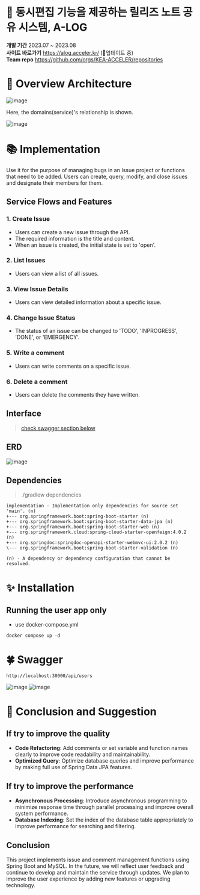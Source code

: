  # 🌼 동시편집 기능을 제공하는 릴리즈 노트 공유 시스템, A-LOG

**개발 기간** 2023.07 ~ 2023.08 <br/>
**사이트 바로가기** https://alog.acceler.kr/ (🔧업데이트 중) <br/>
**Team repo** https://github.com/orgs/KEA-ACCELER/repositories <br/>

# 🐳 Overview Architecture

![image](https://github.com/KEA-ACCELER/alog-service-project/assets/80394866/b9f31a1a-6375-4f6e-af24-02d4b308002a)

Here, the domains(service)'s relationship is shown. <br/>

![image](https://github.com/KEA-ACCELER/alog-service-project/assets/80394866/a64a35f6-0ac2-445b-a50f-a9bf3be15135)

# 📚  Implementation

Use it for the purpose of managing bugs in an Issue project or functions that need to be added. Users can create, query, modify, and close issues and designate their members for them.

## Service Flows and Features

### 1. Create Issue

- Users can create a new issue through the API.
- The required information is the title and content.
- When an issue is created, the initial state is set to 'open'.

### 2. List Issues

- Users can view a list of all issues.

### 3. View Issue Details

- Users can view detailed information about a specific issue.

### 4. Change Issue Status

- The status of an issue can be changed to 'TODO', 'INPROGRESS', 'DONE', or 'EMERGENCY'.

### 5. Write a comment

- Users can write comments on a specific issue.

### 6. Delete a comment

- Users can delete the comments they have written.

## Interface

> [check swagger section below](#🍀-swagger)

## ERD
![image](https://github.com/KEA-ACCELER/alog-service-project/assets/80394866/a70f65d3-61c7-4ceb-b0dc-00297be3eafc)

## Dependencies
> ./gradlew dependencies
```
implementation - Implementation only dependencies for source set 'main'. (n)
+--- org.springframework.boot:spring-boot-starter (n)
+--- org.springframework.boot:spring-boot-starter-data-jpa (n)
+--- org.springframework.boot:spring-boot-starter-web (n)
+--- org.springframework.cloud:spring-cloud-starter-openfeign:4.0.2 (n)
+--- org.springdoc:springdoc-openapi-starter-webmvc-ui:2.0.2 (n)
\--- org.springframework.boot:spring-boot-starter-validation (n)

(n) - A dependency or dependency configuration that cannot be resolved.
```

# ✨ Installation

## Running the user app only 

- use docker-compose.yml
```
docker compose up -d
```


# 🍀 Swagger
```
http://localhost:30000/api/users
```
![image](https://github.com/KEA-ACCELER/alog-service-project/assets/80394866/d46e8f59-e46b-40b9-b306-e30c988ba6c4)
![image](https://github.com/KEA-ACCELER/alog-service-project/assets/80394866/f577569e-0a00-43b7-87b5-0d1630f02a61)

# 📝 Conclusion and Suggestion

## **If try to improve the quality**

- **Code Refactoring**: Add comments or set variable and function names clearly to improve code readability and maintainability.
- **Optimized Query**: Optimize database queries and improve performance by making full use of Spring Data JPA features.

## **If try to improve the performance**

- **Asynchronous Processing**: Introduce asynchronous programming to minimize response time through parallel processing and improve overall system performance.
- **Database Indexing**: Set the index of the database table appropriately to improve performance for searching and filtering.

## **Conclusion**

This project implements issue and comment management functions using Spring Boot and MySQL. In the future, we will reflect user feedback and continue to develop and maintain the service through updates. We plan to improve the user experience by adding new features or upgrading technology.
